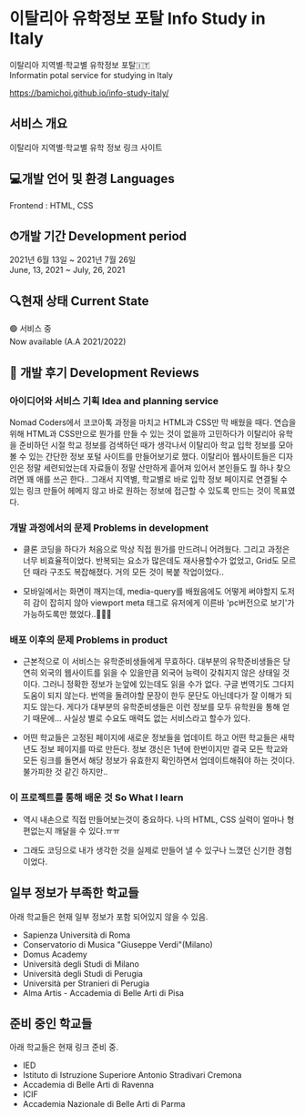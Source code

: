 # 이탈리아 유학정보 포탈 Info Study in Italy

이탈리아 지역별·학교별 유학정보 포탈🇮🇹  
Informatin potal service for studying in Italy  
  
https://bamichoi.github.io/info-study-italy/  

## 서비스 개요
  
이탈리아 지역별·학교별 유학 정보 링크 사이트  
  
## 💻개발 언어 및 환경 Languages
  
Frontend : HTML, CSS  
  
## ⏱개발 기간 Development period
  
2021년 6월 13일 ~ 2021년 7월 26일  
June, 13, 2021 ~ July, 26, 2021  
  
## 🔍현재 상태 Current State      
     
🟢 서비스 중    
Now available (A.A 2021/2022)  
  
  
## 📝 개발 후기 Development Reviews
  
  
### 아이디어와 서비스 기획 Idea and planning service  
  
Nomad Coders에서 코코아톡 과정을 마치고 HTML과 CSS만 막 배웠을 때다. 연습을 위해 HTML과 CSS만으로 뭔가를 만들 수 있는 것이 없을까 고민하다가 이탈리아 유학을 준비하던 시절 학교 정보를 검색하던 때가 생각나서 이탈리아 학교 입학 정보를 모아볼 수 있는 간단한 정보 포털 사이트를 만들어보기로 했다. 이탈리아 웹사이트들은 디자인은 정말 세련되었는데 자료들이 정말 산만하게 흩어져 있어서 본인들도 뭘 하나 찾으려면 꽤 애를 쓰곤 한다.. 그래서 지역별, 학교별로 바로 입학 정보 페이지로 연결될 수 있는 링크 만들어 헤메지 않고 바로 원하는 정보에 접근할 수 있도록 만드는 것이 목표였다.


### 개발 과정에서의 문제 Problems in development 
  
- 클론 코딩을 하다가 처음으로 막상 직접 뭔가를 만드려니 어려웠다. 그리고 과정은 너무 비효율적이었다. 반복되는 요소가 많은데도 재사용할수가 없었고, Grid도 모르던 때라 구조도 복잡해졌다. 거의 모든 것이 복붙 작업이었다..
    
- 모바일에서는 화면이 깨지는데, media-query를 배웠음에도 어떻게 써야할지 도저히 감이 잡히지 않아 viewport meta 태그로 유저에게 이른바 'pc버전으로 보기'가 가능하도록만 했었다..🤦🏻‍♂️ 

### 배포 이후의 문제 Problems in product

- 근본적으로 이 서비스는 유학준비생들에게 무효하다. 대부분의 유학준비생들은 당연히 외국의 웹사이트를 읽을 수 있을만큼 외국어 능력이 갖춰지지 않은 상태일 것이다. 그러니 정확한 정보가 눈앞에 있는데도 읽을 수가 없다. 구글 번역기도 그다지 도움이 되지 않는다. 번역을 돌려야할 문장이 한두 문단도 아닌데다가 잘 이해가 되지도 않는다. 게다가 대부분의 유학준비생들은 이런 정보를 모두 유학원을 통해 얻기 때문에... 사실상 별로 수요도 매력도 없는 서비스라고 할수가 있다.

- 어떤 학교들은 고정된 페이지에 새로운 정보들을 업데이트 하고 어떤 학교들은 새학년도 정보 페이지를 따로 만든다. 정보 갱신은 1년에 한번이지만 결국 모든 학교와 모든 링크를 돌면서 해당 정보가 유효한지 확인하면서 업데이트해줘야 하는 것이다. 불가피한 것 같긴 하지만.. 
  

### 이 프로젝트를 통해 배운 것 So What I learn

- 역시 내손으로 직접 만들어보는것이 중요하다. 나의 HTML, CSS 실력이 얼마나 형편없는지 깨달을 수 있다.ㅠㅠ

- 그래도 코딩으로 내가 생각한 것을 실제로 만들어 낼 수 있구나 느꼈던 신기한 경험이었다.


## 일부 정보가 부족한 학교들

아래 학교들은 현재 일부 정보가 포함 되어있지 않을 수 있음.

- Sapienza Università di Roma
- Conservatorio di Musica "Giuseppe Verdi"(Milano)
- Domus Academy
- Università degli Studi di Milano
- Università degli Studi di Perugia
- Università per Stranieri di Perugia
- Alma Artis - Accademia di Belle Arti di Pisa

## 준비 중인 학교들

아래 학교들은 현재 링크 준비 중.

- IED
- Istituto di Istruzione Superiore Antonio Stradivari Cremona
- Accademia di Belle Arti di Ravenna
- ICIF 
- Accademia Nazionale di Belle Arti di Parma

